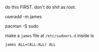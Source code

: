 do this FIRST. don't do shit as root.

useradd -m james

pacman -S sudo

make a `james` file at `/etc/sudoers.d`
inside is
```
james ALL=(ALL:ALL) ALL
```